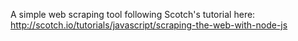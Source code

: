 A simple web scraping tool following Scotch's tutorial here: http://scotch.io/tutorials/javascript/scraping-the-web-with-node-js